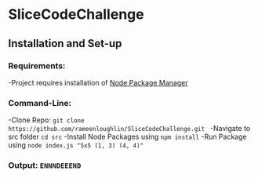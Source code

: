 # SliceCodeChallenge

## Installation and Set-up

### Requirements:
-Project requires installation of [Node Package Manager](https://nodejs.org/en/download/)

### Command-Line:
-Clone Repo:   ```git clone https://github.com/rameenloughlin/SliceCodeChallenge.git ```
-Navigate to src folder ```cd src```
-Install Node Packages using ```npm install```
-Run Package using ```node index.js "5x5 (1, 3) (4, 4)" ```

### Output: ```ENNNDEEEND ```
